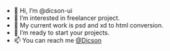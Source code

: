 - 👋 Hi, I’m @dicson-ui
- 👀 I’m interested in freelancer project.
- 🌱 My current work is psd and xd to html conversion.
- 💞️ I’m ready to start your projects.
- 📫 You can reach me [@Dicson](http://dicson.in)

<!---
dicson-ui/dicson-ui is a ✨ special ✨ repository because its `README.md` (this file) appears on your GitHub profile.
You can click the Preview link to take a look at your changes.
--->
